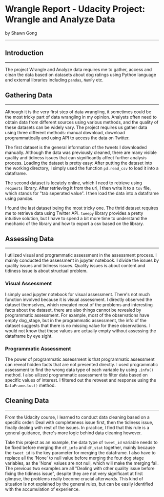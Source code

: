 
# Wrangle Report - Udacity Project: Wrangle and Analyze Data


by Shawn Gong

---

## Introduction

---

The project Wrangle and Analyze data requires me to gather, access and clean the data based on datasets about dog ratings using Python language and external libraries including `pandas`, `NumPy` etc. 

## Gathering Data

---

Although it is the very first step of data wrangling, it sometimes could be the most tricky part of data wrangling in my opinion. Analysts often need to obtain data from different sources using various methods, and the quality of these datasets can be widely vary. The project requires us gather data using three different methods: manual download, download programmatically and using API to access the data on Twitter.

The first dataset is the general information of the tweets I downloaded manually. Although the data was previously cleaned, there are many visible quality and tidiness issues that can significantly affect further analysis process. Loading the dataset is pretty easy: After putting the dataset into the working directory, I simply used the function `pd.read_csv` to load it into a dataframe.

The second dataset is locately online, which I need to retrieve using `requests` library. After retrieving it from the url, I then write it to a `tsv` file, which stands for "tab seperated value". I then load the data into a dataframe using pandas.

I found the last dataset being the most tricky one. The thrid dataset requires me to retrieve data using Twitter API. `tweepy` library provides a pretty intuitive solution, but I have to spend a bit more time to understand the mechanic of the library and how to export a csv based on the library. 

## Assessing Data

---

I utilized visual and programmatic assessment in the assessment process. I mainly conducted the assessment in jupyter notebook. I divide the issues by quality issues and tidiness issues. Quality issues is about content and tidiness issue is about structual problem. 

### Visual Assessment

I simply used jupyter notebook for visual assessment. There's not much function involved because it is visual assessment. I directly observed the dataset themselves, which revealed most of the problems and interesting facts about the dataset, there are also things cannot be revealed by programmatic assessment. For example, most of the observations have empty dog_stage, but in the programmatic assessment, the info of the dataset suggests that there is no missing value for these observations. I would not know that these values are actually empty without assessing the dataframe by eye sight.

### Programmatic Assessment

The power of programmatic assessment is that programmatic assessment can reveal hidden facts that are not presented directly. I used programmatic assessment to find the wrong data type of each variable by using `.info()` method. I also uilized programmatic assessment to filter data based on specific values of interest. I filtered out the retweet and response using the `DataFrame.loc()` method.

## Cleaning Data

---

From the Udacity course, I learned to conduct data cleaning based on a specific order: Deal with completeness issue first, then the tidiness issue, finally dealing with rest of the issues. In practice, I find that this rule is a general guidance, there's more logic behind data cleaning however. 

Take this project as an example, the data type of `tweet_id` variable needs to be fixed before merging the `df_info` and `df_stat` together, mainly because the `tweet_id` is the key parameter for merging the dataframe. I also have to replace all the 'None' to null value before merging the four dog stage variables, as the 'None' values are not null, which will make the merging fail. The previous two examples are all "Dealing with other quality issue before fixing the tidiness issue", despite they are not very significant at first glimpse, the problems really become crucial afterwards. This kind of situation is not explained by the general rules, but can be easily identified with the accumulation of experience.
